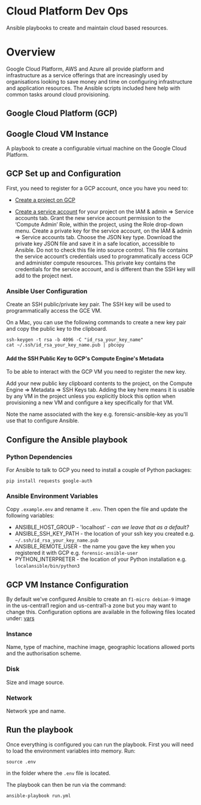 # Cloud Platform Dev Ops

Ansible playbooks to create and maintain cloud based resources.

# Overview

Google Cloud Platform, AWS and Azure all provide platform and infrastructure as a service offerings that are increasingly used by organisations looking to save money and time on configuring infrastructure and application resources. The Ansible scripts included here help with common tasks around cloud provisioning.  

## Google Cloud Platform (GCP)

## Google Cloud VM Instance

A playbook to create a configurable virtual machine on the Google Cloud Platform.

## GCP Set up and Configuration

First, you need to register for a GCP account, once you have you need to:  

* [Create a project on GCP](https://cloud.google.com/resource-manager/docs/creating-managing-projects) 

* [Create a service account](https://cloud.google.com/compute/docs/access/service-accounts) for your project on the IAM & admin ⇒ Service accounts tab. Grant the new service account permission to the ‘Compute Admin’ Role, within the project, using the Role drop-down menu. Create a private key for the service account, on the IAM & admin ⇒ Service accounts tab.  Choose the JSON key type. Download the private key JSON file and save it in a safe location, accessible to Ansible. Do not to check this file into source control. This file contains the service account’s credentials used to programmatically access GCP and administer compute resources. This private key contains the credentials for the service account, and is different than the SSH key will add to the project next. 

### Ansible User Configuration

Create an SSH public/private key pair. The SSH key will be used to programmatically access the GCE VM. 

On a Mac, you can use the following commands to create a new key pair and copy the public key to the clipboard.

```
ssh-keygen -t rsa -b 4096 -C "id_rsa_your_key_name"
cat ~/.ssh/id_rsa_your_key_name.pub | pbcopy
```

#### Add the SSH Public Key to GCP's Compute Engine's Metadata 

To be able to interact with the GCP VM you need to register the new key. 

Add your new public key clipboard contents to the project, on the Compute Engine ⇒ Metadata ⇒ SSH Keys tab. Adding the key here means it is usable by any VM in the project unless you explicitly block this option when provisioning a new VM and configure a key specifically for that VM.

Note the name associated with the key e.g. forensic-ansible-key as you'll use that to configure Ansible.

## Configure the Ansible playbook

### Python Dependencies

For Ansible to talk to GCP you need to install a couple of Python packages:

```
pip install requests google-auth
```

### Ansible Environment Variables

Copy `.example.env` and rename it `.env`. Then open the file and update the following variables: 

* ANSIBLE_HOST_GROUP - 'localhost' - _can we leave that as a default?_
* ANSIBLE_SSH_KEY_PATH - the location of your ssh key you created e.g. `~/.ssh/id_rsa_your_key_name.pub`
* ANSIBLE_REMOTE_USER - the name you gave the key when you registered it with GCP e.g. `forensic-ansible-user`
* PYTHON_INTERPRETER - the location of your Python installation e.g. `localansible/bin/python3`

## GCP VM Instance Configuration

By default we've configured Ansible to create an `f1-micro debian-9` image in the us-central1 region and us-central1-a zone but you may want to change this. Configuration options are available in the following files located under: [vars](./vars) 

### Instance

Name, type of machine, machine image, geographic locations allowed ports and the authorisation scheme.

### Disk

Size and image source.

### Network

Network ype and name.

## Run the playbook

Once everything is configured you can run the playbook. First you will need to load the environment variables into memory. Run:

```
source .env
```

in the folder where the `.env` file is located.

The playbook can then be run via the command:

```
ansible-playbook run.yml
```
